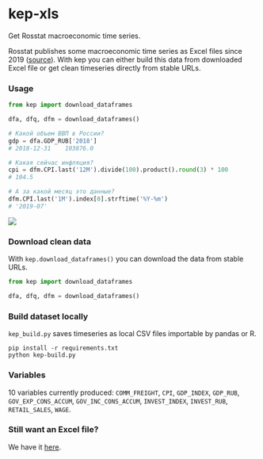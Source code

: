 # kep-xls

Get Rosstat macroeconomic time series.

Rosstat publishes some macroeconomic time series as Excel files since 2019 ([source](https://www.gks.ru/compendium/document/50802)). 
With kep you can either build this data from downloaded Excel file or get clean timeseries directly from stable URLs.


### Usage 

```python 
from kep import download_dataframes

dfa, dfq, dfm = download_dataframes()

# Какой объем ВВП в России?
gdp = dfa.GDP_RUB['2018']
# 2018-12-31    103876.0

# Какая сейчас инфляция?
cpi = dfm.CPI.last('12M').divide(100).product().round(3) * 100
# 104.5

# А за какой месяц это данные?
dfm.CPI.last('1M').index[0].strftime('%Y-%m')
# '2019-07'
```

![](blob:https://carbon.now.sh/16ed3f0c-69fc-478a-b86b-c72e6dd8b07c)

### Download clean data

With `kep.download_dataframes()` you can download the data from stable URLs.

```python 
from kep import download_dataframes

dfa, dfq, dfm = download_dataframes()
```


### Build dataset locally

`kep_build.py` saves timeseries as local CSV files importable by pandas or R. 

```
pip install -r requirements.txt
python kep-build.py
```

### Variables

10 variables currently produced: 
`COMM_FREIGHT`, `CPI`, `GDP_INDEX`, `GDP_RUB`, `GOV_EXP_CONS_ACCUM`, 
`GOV_INC_CONS_ACCUM`, `INVEST_INDEX`, `INVEST_RUB`, `RETAIL_SALES`, `WAGE`.

### Still want an Excel file?

We have it [here](https://github.com/mini-kep/kep-xls/blob/master/output/df.xlsx?raw=true).

